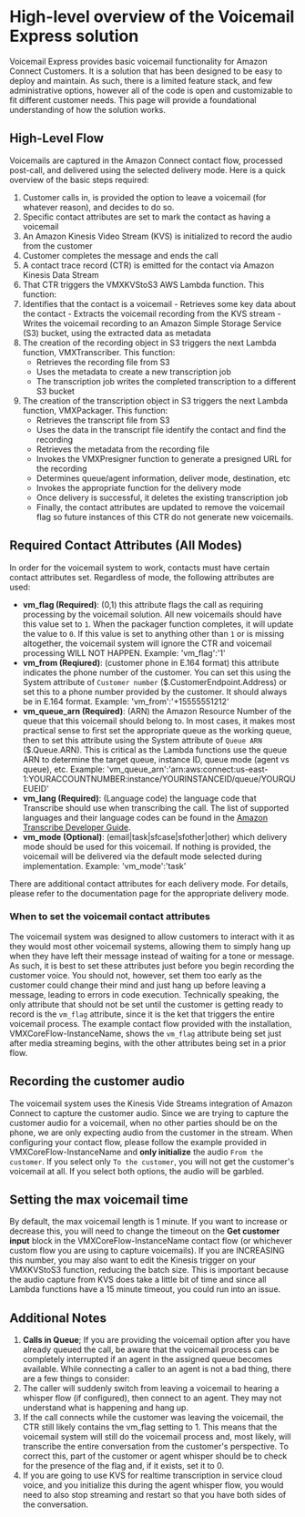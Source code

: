 # High-level overview of the Voicemail Express solution
Voicemail Express provides basic voicemail functionality for Amazon Connect Customers. It is a solution that has been designed to be easy to deploy and maintain. As such, there is a limited feature stack, and few administrative options, however all of the code is open and customizable to fit different customer needs. This page will provide a foundational understanding of how the solution works.

## High-Level Flow
Voicemails are captured in the Amazon Connect contact flow, processed post-call, and delivered using the selected delivery mode. Here is a quick overview of the basic steps required:
1.  Customer calls in, is provided the option to leave a voicemail (for whatever reason), and decides to do so.
2.  Specific contact attributes are set to mark the contact as having a voicemail
3.  An Amazon Kinesis Video Stream (KVS) is initialized to record the audio from the customer
4.  Customer completes the message and ends the call
5.  A contact trace record (CTR) is emitted for the contact via Amazon Kinesis Data Stream
6.  That CTR triggers the VMXKVStoS3 AWS Lambda function. This function:
  2. Identifies that the contact is a voicemail
    -  Retrieves some key data about the contact
    -  Extracts the voicemail recording from the KVS stream
    -  Writes the voicemail recording to an Amazon Simple Storage Service (S3) bucket, using the extracted data as metadata
7. The creation of the recording object in S3 triggers the next Lambda function, VMXTranscriber. This function:
    -  Retrieves the recording file from S3
    -  Uses the metadata to create a new transcription job
    -  The transcription job writes the completed transcription to a different S3 bucket
8.  The creation of the transcription object in S3 triggers the next Lambda function, VMXPackager. This function:
    -  Retrieves the transcript file from S3
    -  Uses the data in the transcript file identify the contact and find the recording
    -  Retrieves the metadata from the recording file
    -  Invokes the VMXPresigner function to generate a presigned URL for the recording
    -  Determines queue/agent information, deliver mode, destination, etc
    -  Invokes the appropriate function for the delivery mode
    -  Once delivery is successful, it deletes the existing transcription job
    - Finally, the contact attributes are updated to remove the voicemail flag so future instances of this CTR do not generate new voicemails.

## Required Contact Attributes (All Modes)
In order for the voicemail system to work, contacts must have certain contact attributes set. Regardless of mode, the following attributes are used:
- **vm_flag (Required)**: (0,1) this attribute flags the call as requiring processing by the voicemail solution. All new voicemails should have this value set to `1`. When the packager function completes, it will update the value to `0`. If this value is set to anything other than `1` or is missing altogether, the voicemail system will ignore the CTR and voicemail processing WILL NOT HAPPEN. Example: 'vm_flag':'1'
- **vm_from (Reqiured)**: (customer phone in E.164 format) this attribute indicates the phone number of the customer. You can set this using the System attribute of `Customer number` ($.CustomerEndpoint.Address) or set this to a phone number provided by the customer. It should always be in E.164 format. Example: 'vm_from':'+15555551212'
- **vm_queue_arn (Required)**: (ARN) the Amazon Resource Number of the queue that this voicemail should belong to. In most cases, it makes most practical sense to first set the appropriate queue as the working queue, then to set this attribute using the System attribute of `Queue ARN` ($.Queue.ARN). This is critical as the Lambda functions use the queue ARN to determine the target queue, instance ID, queue mode (agent vs queue), etc. Example: 'vm_queue_arn':'arn:aws:connect:us-east-1:YOURACCOUNTNUMBER:instance/YOURINSTANCEID/queue/YOURQUEUEID'
- **vm_lang (Required)**: (Language code) the language code that Transcribe should use when transcribing the call. The list of supported languages and their language codes can be found in the [Amazon Transcribe Developer Guide](https://docs.aws.amazon.com/transcribe/latest/dg/supported-languages.html).
- **vm_mode (Optional)**: (email|task|sfcase|sfother|other) which delivery mode should be used for this voicemail. If nothing is provided, the voicemail will be delivered via the default mode selected during implementation. Example: 'vm_mode':'task'

There are additional contact attributes for each delivery mode. For details, please refer to the documentation page for the appropriate delivery mode.

### When to set the voicemail contact attributes
The voicemail system was designed to allow customers to interact with it as they would most other voicemail systems, allowing them to simply hang up when they have left their message instead of waiting for a tone or message. As such, it is best to set these attributes just before you begin recording the customer voice. You should not, however, set them too early as the customer could change their mind and just hang up before leaving a message, leading to errors in code execution. Technically speaking, the only attribute that should not be set until the customer is getting ready to record is the `vm_flag` attribute, since it is the ket that triggers the entire voicemail process. The example contact flow provided with the installation, VMXCoreFlow-InstanceName, shows the `vm_flag` attribute being set just after media streaming begins, with the other attributes being set in a prior flow.

## Recording the customer audio
The voicemail system uses the Kinesis Vide Streams integration of Amazon Connect to capture the customer audio. Since we are trying to capture the customer audio for a voicemail, when no other parties should be on the phone, we are only expecting audio from the customer in the stream. When configuring your contact flow, please follow the example provided in VMXCoreFlow-InstanceName and **only initialize** the audio `From the customer`. If you select only `To the customer`, you will not get the customer's voicemail at all. If you select both options, the audio will be garbled.

## Setting the max voicemail time
By default, the max voicemail length is 1 minute. If you want to increase or decrease this, you will need to change the timeout on the **Get customer input** block in the VMXCoreFlow-InstanceName contact flow (or whichever custom flow you are using to capture voicemails). If you are INCREASING this number, you may also want to edit the Kinesis trigger on your VMXKVStoS3 function, reducing the batch size. This is important because the audio capture from KVS does take a little bit of time and since all Lambda functions have a 15 minute timeout, you could run into an issue.

## Additional Notes
1.  **Calls in Queue**; If you are providing the voicemail option after you have already queued the call, be aware that the voicemail process can be completely interrupted if an agent in the assigned queue becomes available. While connecting a caller to an agent is not a bad thing, there are a few things to consider:
  1.  The caller will suddenly switch from leaving a voicemail to hearing a whisper flow (if configured), then connect to an agent. They may not understand what is happening and hang up.
  2.  If the call connects while the customer was leaving the voicemail, the CTR still likely contains the vm_flag setting to 1. This means that the voicemail system will still do the voicemail process and, most likely, will transcribe the entire conversation from the customer's perspective. To correct this,  part of the customer or agent whisper should be to check for the presence of the flag and, if it exists, set it to 0.
  3.  If you are going to use KVS for realtime transcription in service cloud voice, and you initialize this during the agent whisper flow, you would need to also stop streaming and restart so that you have both sides of the conversation.
